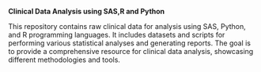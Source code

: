 **Clinical Data Analysis using SAS,R and Python**

This repository contains raw clinical data for analysis using SAS, Python, and R programming languages.
It includes datasets and scripts for performing various statistical analyses and generating reports.
The goal is to provide a comprehensive resource for clinical data analysis, showcasing different methodologies and tools.
